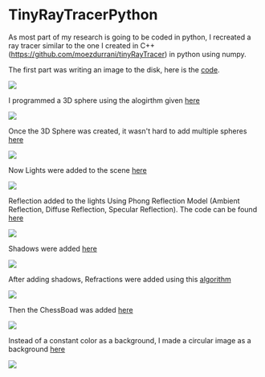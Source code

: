 # TinyRayTracerPython

As most part of my research is going to be coded in python, I recreated a ray tracer similar to the one I created in C++ (https://github.com/moezdurrani/tinyRayTracer) in python using numpy.

The first part was writing an image to the disk, here is the [code](https://github.com/moezdurrani/TinyRayTracerPython/blob/main/Codes/ImageToDisk.py).

<img src="https://github.com/moezdurrani/TinyRayTracerPython/blob/main/Images/001.png">

I programmed a 3D sphere using the alogirthm given [here](https://github.com/moezdurrani/TinyRayTracerPython/blob/main/Codes/3DSphere.py)

<img src="https://github.com/moezdurrani/TinyRayTracerPython/blob/main/Images/002.png">

Once the 3D Sphere was created, it wasn't hard to add multiple spheres [here](https://github.com/moezdurrani/TinyRayTracerPython/blob/main/Codes/MultipleSpheres.py)

<img src="https://github.com/moezdurrani/TinyRayTracerPython/blob/main/Images/003.png">

Now Lights were added to the scene [here](https://github.com/moezdurrani/TinyRayTracerPython/blob/main/Codes/Lights.py)

<img src="https://github.com/moezdurrani/TinyRayTracerPython/blob/main/Images/004.png">

Reflection added to the lights Using Phong Reflection Model (Ambient Reflection, Diffuse Reflection, Specular Reflection).
The code can be found [here](https://github.com/moezdurrani/TinyRayTracerPython/blob/main/Codes/Reflections.py)

<img src="https://github.com/moezdurrani/TinyRayTracerPython/blob/main/Images/005.png">

Shadows were added [here](https://github.com/moezdurrani/TinyRayTracerPython/blob/main/Codes/Shadows.py)

<img src="https://github.com/moezdurrani/TinyRayTracerPython/blob/main/Images/006.png">

After adding shadows, Refractions were added using this [algorithm](https://github.com/moezdurrani/TinyRayTracerPython/blob/main/Codes/Refractions.py)

<img src="https://github.com/moezdurrani/TinyRayTracerPython/blob/main/Images/007.png">

Then the ChessBoad was added [here](https://github.com/moezdurrani/TinyRayTracerPython/blob/main/Codes/ChessBoard.py)

<img src="https://github.com/moezdurrani/TinyRayTracerPython/blob/main/Images/008.png">

Instead of a constant color as a background, I made a circular image as a background [here](https://github.com/moezdurrani/TinyRayTracerPython/blob/main/Codes/Environment.py)

<img src="https://github.com/moezdurrani/TinyRayTracerPython/blob/main/Images/009.png">



